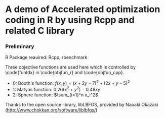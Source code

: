 # A demo of Accelerated optimization coding in R by using Rcpp and related C library

### Preliminary
R Package reauired: Rcpp, rbenchmark

Three objective functions are used here which is controlled by \code{funIdx} in \code{objfun_r} and \code{objfun_cpp}.
+ 0: Booth's function: $f(x,y)=(x + 2y -7)^2+(2x + y -5)^2$
+ 1: Matyas function: $0.26(x^2+y^2)-0.48xy$
+ 2: Sphere function: $\sum_{i=1}^n x_i^2$



Thanks to the open source library, libLBFGS, provided by Naoaki Okazaki (http://www.chokkan.org/software/liblbfgs/)
